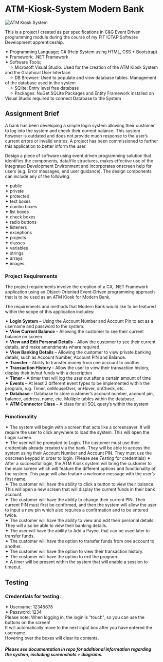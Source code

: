 # ATM-Kiosk-System Modern Bank 
![ATM Kiosk System](https://user-images.githubusercontent.com/22479692/123785107-0e523d80-d8d0-11eb-8bf2-95c8dec60a9d.png)

 This is a project I created as per specifications in C&amp;G Event Driven programming module during the course of my FIT ICTAP Software Development apprenticeship.    
   
 ✦ Programming Language; C# (Help System using HTML, CSS + Bootstrap)  
 ✦ Framework; .NET Framework  
 ✦ Software Tools;  
    &nbsp;&nbsp;&nbsp;&nbsp;✧ Microsoft Visual Studio: Used for the creation of the ATM Kiosk System and the Graphical User Interface  
    &nbsp;&nbsp;&nbsp;&nbsp;✧ DB Browser: Used to populate and view database tables. Management of the database used in the system  
    &nbsp;&nbsp;&nbsp;&nbsp;✧ SQlite: Entry level free database   
    &nbsp;&nbsp;&nbsp;&nbsp;✧ Packages: NuGet SQLite Packages and Entity Framework installed on Visual Studio required to connect Database to the System  
   
 
## Assignment Brief  
  
A bank has been developing a simple login system allowing their customer to log into the system and check their current balance. This system however is outdated and does not provide much response to the user’s current errors or invalid entries. A project has been commissioned to further this application to better inform the user.  
  
Design a piece of software using event driven programming solution that identifies the components, data/file structures, makes effective use of the Integrated Development Environment and incorporates onscreen help for users (e.g. Error messages, end user guidance). The design components can include any of the following:  
  
✦ public  
✦ private  
✦ protected  
✦ text boxes  
✦ combo boxes  
✦ list boxes  
✦ check boxes  
✦ radio buttons  
✦ listeners  
✦ exceptions  
✦ projects  
✦ classes  
✦ variables  
✦ strings  
✦ arrays  
✦ images  
  
    
### Project Requirements  
  
The project requirements involve the creation of a C#, .NET Framework application using an Object-Oriented Event-Driven programming approach that is to be used as an ATM Kiosk for Modern Bank.    
  
The requirements and methods that Modern Bank would like to be featured within the scope of this application includes:    
  
  ✦	**Login System** – Using the Account Number and Account Pin to act as a username and password to the system.  
  ✦	**View Current Balance** – Allowing the customer to see their current balance on screen  
  ✦	**View and Edit Personal Details** – Allow the customer to see their current details, and make amendments where required.  
  ✦	**View Banking Details** – Allowing the customer to view private banking details, such as Account Number, Account PIN and Balance.  
  ✦	**Transfer** – Ability to transfer money from one account to another  
  ✦	**Transaction History** – Allow the user to view their transaction history, display their in/out funds with a description  
  ✦	**Timer** – A timer that will log the user out after a certain amount of time  
  ✦	**Events** – At least 3 different event types to be implemented within the program, 
e.g. Timer, onMouseOver, onHover, onCheck, etc.  
  ✦	**Database** – Database to store customer’s account number, account pin, balance, address, name, etc. Multiple tables within the database.   
  ✦	**ATM Connector Class** – A class for all SQL query’s within the system  
  
### Functionality  
    
  ✦	The system will begin with a screen that acts like a screensaver. It will require the user to click anywhere to load the system. This will open the Login screen.  
  ✦	The user will be prompted to Login. The customer must use their credentials already created via the bank. They will be able to access the system using their Account Number and Account PIN. They must use the onscreen keypad in order to login.  (Please see *Testing* for credentials)
  ✦	After a successful login, the ATM Kiosk system will bring the customer to the main screen which will feature the different options and functionality of the system. This page will also feature a welcome message with the user’s first name.  
  ✦	The customer will have the ability to click a button to view their balance. This will open a new screen that will display the current funds in their bank account.  
  ✦	The customer will have the ability to change their current PIN. Their current PIN must first be confirmed, and then the system will allow the user to input a new pin which also requires a confirmation and to be entered twice.  
  ✦	The customer will have the ability to view and edit their personal details. They will also be able to view their banking details.   
  ✦	The user will have the ability to Add a Payee, that can be used later to transfer funds.  
  ✦	The customer will have the option to transfer funds from one account to another.  
  ✦	The customer will have the option to view their transaction history.  
  ✦	The customer will have the option to exit the program.  
  ✦	A timer will be present within the system that will enable a session to timeout.  


## Testing 

### Credentials for testing: 
✦ Username: 12345678   
✦ Password: 1234  
Please note: When logging in, the login is "touch", so you can use the buttons on the screen!  
It will automatically move to the next input box after you have entered the username.  
Hovering over the boxes will clear its contents.  


##### Please see documentation in repo for additional information regarding the system, including screenshots + diagrams. 







